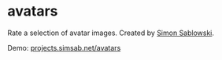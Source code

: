 avatars
========

Rate a selection of avatar images. Created by [Simon Sablowski](http://www.simsab.net).

Demo: [projects.simsab.net/avatars](http://projects.simsab.net/avatars)
